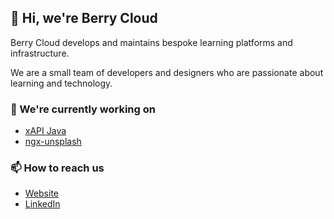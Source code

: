## 👋 Hi, we're Berry Cloud

Berry Cloud develops and maintains bespoke learning platforms and infrastructure.

We are a small team of developers and designers who are passionate about learning and technology.

### 🌱 We're currently working on

- [xAPI Java](https://github.com/BerryCloud/xapi-java)
- [ngx-unsplash](https://github.com/BerryCloud/ngx-unsplash)

### 📫 How to reach us

- [Website](https://berrycloud.co.uk)
- [LinkedIn](https://www.linkedin.com/company/berrycloud/)
